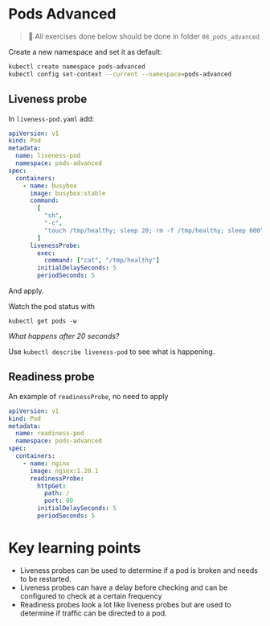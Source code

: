 # Pods Advanced

>  🚨 All exercises done below should be done in folder `08_pods_advanced`

Create a new namespace and set it as default:

```sh
kubectl create namespace pods-advanced
kubectl config set-context --current --namespace=pods-advanced
```

## Liveness probe

In `liveness-pod.yaml` add:

```yaml
apiVersion: v1
kind: Pod
metadata:
  name: liveness-pod
  namespace: pods-advanced
spec:
  containers:
    - name: busybox
      image: busybox:stable
      command:
        [
          "sh",
          "-c",
          "touch /tmp/healthy; sleep 20; rm -f /tmp/healthy; sleep 600",
        ]
      livenessProbe:
        exec:
          command: ["cat", "/tmp/healthy"]
        initialDelaySeconds: 5
        periodSeconds: 5
```

And apply.

Watch the pod status with 

```
kubectl get pods -w
```

*What happens after 20 seconds?*

Use `kubectl describe liveness-pod` to see what is happening.

## Readiness probe

An example of `readinessProbe`, no need to apply

```yaml
apiVersion: v1
kind: Pod
metadata:
  name: readiness-pod
  namespace: pods-advanced
spec:
  containers:
    - name: nginx
      image: nginx:1.20.1
      readinessProbe:
        httpGet:
          path: /
          port: 80
        initialDelaySeconds: 5
        periodSeconds: 5
```

# Key learning points

- Liveness probes can be used to determine if a pod is broken and needs to be restarted.
- Liveness probes can have a delay before checking and can be configured to check at a certain frequency
- Readiness probes look a lot like liveness probes but are used to determine if traffic can be directed to a pod.
